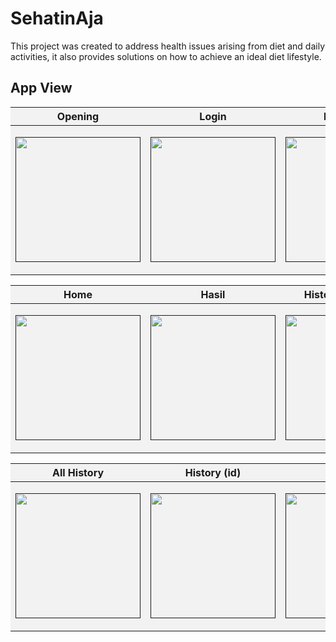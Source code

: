 
# SehatinAja

This project was created to address health issues arising from diet and daily activities, it also provides solutions on how to achieve an ideal diet lifestyle.


## App View
<style>
  table {
    background-color: #f2f2f2;
  }
</style>

<table  align="center">
        <thead>
            <tr>
                <th>Opening</th>
                <th>Login</th>
				<th>Registrasi</th>
            </tr>
        </thead>
        <tbody>
            <tr>
                <td><p align="center"><a href="" target="_blank"><img src="https://i.postimg.cc/8cWSmLRL/Authentikasi-0.png" width="200"></a></p></td>
				<td><p align="center"><a href="" target="_blank"><img src="https://i.postimg.cc/VsbmwPx5/Authentikasi-1.png" width="200"></a></p></td>
				<td><p align="center"><a href="" target="_blank"><img src="https://i.postimg.cc/PrWHLzrj/Authentikasi-2.png" width="200"></a></p></td>
            </tr>
        </tbody>
    </table>


<table  align="center">
        <thead>
            <tr>
                <th>Home</th>
                <th>Hasil</th>
				<th>History (kososng)</th>
            </tr>
        </thead>
        <tbody>
            <tr>
                <td><p align="center"><a href="" target="_blank"><img src="https://i.postimg.cc/59C09ChB/Generate-rekomendasi-makanan.png" width="200"></a></p></td>
				<td><p align="center"><a href="" target="_blank"><img src="https://i.postimg.cc/tgTGmKdq/Generate-3.png" width="200"></a></p>
</td>
				<td><p align="center"><a href="" target="_blank"><img src="https://i.postimg.cc/tJ00J7KJ/History-0.png" width="200"></a></p>
</td>
            </tr>
        </tbody>
    </table>

<table  align="center">
        <thead>
            <tr>
                <th>All History</th>
                <th>History (id)</th>
				<th>Profile</th>
            </tr>
        </thead>
        <tbody>
            <tr>
                <td><p align="center"><a href="" target="_blank"><img src="https://i.postimg.cc/dVJYGkLT/History-1.png" width="200"></a></p></td>
				<td><p align="center"><a href="" target="_blank"><img src="https://i.postimg.cc/j5n0RykB/History-2.png" width="200"></a></p>
</td>
				<td><p align="center"><a href="" target="_blank"><img src="https://i.postimg.cc/KcLSVrTM/Profile.png" width="200"></a></p>
</td>
            </tr>
        </tbody>
    </table>
<br/>
